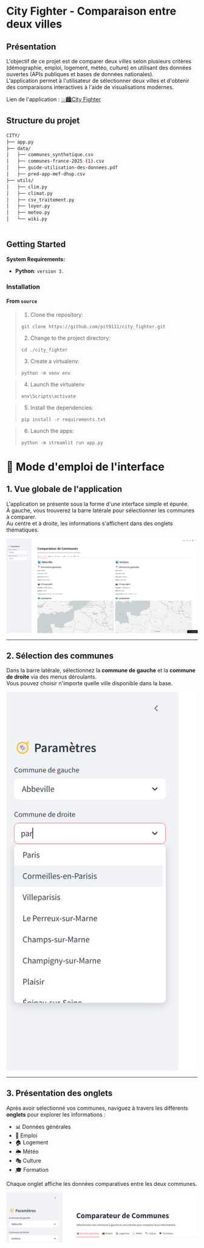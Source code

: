 # City Fighter - Comparaison entre deux villes

## Présentation

L'objectif de ce projet est de comparer deux villes selon plusieurs critères (démographie, emploi, logement, météo, culture) en utilisant des données ouvertes (APIs publiques et bases de données nationales).  
L'application permet à l'utilisateur de sélectionner deux villes et d'obtenir des comparaisons interactives à l'aide de visualisations modernes.

Lien de l'application : [💥🏙️City Fighter](https://cityfighter-da-silva-narin-houitte.streamlit.app/)
## Structure du projet
```sh
CITY/
├── app.py
├── data/
│   ├── communes_synthetique.csv
│   ├── communes-france-2025 (1).csv
│   ├── guide-utilisation-des-donnees.pdf
│   ├── pred-app-mef-dhup.csv
├── utils/
│   ├── clim.py
│   ├── climat.py
│   ├── csv_traitement.py
│   ├── loyer.py
│   ├── meteo.py
│   └── wiki.py



```
##  Getting Started

**System Requirements:**

* **Python**: `version 3.`

###  Installation

<h4>From <code>source</code></h4>

> 1. Clone the  repository:
>
> ```console
> git clone https://github.com/pit9111/city_fighter.git
> ```
>
> 2. Change to the project directory:
> ```console
> cd ./city_fighter
> ```
>
> 3. Create a virtualenv:
> ```console
> python -m venv env
> ```
>

>
> 4. Launch the virtualenv
> ```console
> env\Scripts\activate


> 5. Install the dependencies:
> ```console
> pip install -r requirements.txt
>
> ```

> 6. Launch the apps:
> ```console
> python -m streamlit run app.py
>
> ```
>

# 📖 Mode d'emploi de l'interface

## 1. Vue globale de l'application
L'application se présente sous la forme d'une interface simple et épurée.  
À gauche, vous trouverez la barre latérale pour sélectionner les communes à comparer.  
Au centre et à droite, les informations s'affichent dans des onglets thématiques.

![Vue globale de l'application](assets/vue_globale.png)

---

## 2. Sélection des communes
Dans la barre latérale, sélectionnez la **commune de gauche** et la **commune de droite** via des menus déroulants.  
Vous pouvez choisir n'importe quelle ville disponible dans la base.

![Sélection des communes](assets/selection_ville.png)

---

## 3. Présentation des onglets
Après avoir sélectionné vos communes, naviguez à travers les différents **onglets** pour explorer les informations :  
- 📊 Données générales
- 💼 Emploi
- 🏠 Logement
- 🌦️ Météo
- 🎭 Culture
- 🎓 Formation

Chaque onglet affiche les données comparatives entre les deux communes.

![Présentation des onglets](assets/onglets.png)




